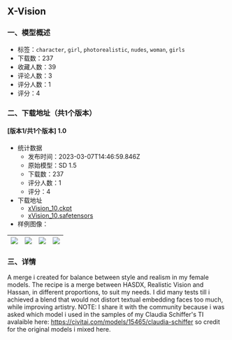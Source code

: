 ## X-Vision
### 一、模型概述

- 标签：`character`, `girl`, `photorealistic`, `nudes`, `woman`, `girls`
- 下载数：237
- 收藏人数：39
- 评论人数：3
- 评分人数：1
- 评分：4

### 二、下载地址（共1个版本）

#### [版本1/共1个版本] 1.0

- 统计数据
  - 发布时间：2023-03-07T14:46:59.846Z
  - 原始模型：SD 1.5
  - 下载数：237
  - 评分人数：1
  - 评分：4
- 下载地址
  - [xVision_10.ckpt](https://civitai.com/api/download/models/19593?type=Model&format=PickleTensor&size=full&fp=fp16)
  - [xVision_10.safetensors](https://civitai.com/api/download/models/19593)
- 样例图像：

| <img src="https://image.civitai.com/xG1nkqKTMzGDvpLrqFT7WA/b27b49de-7146-40e7-e9a7-5f8cae7dbe00/width=450/205997.jpeg" /> | <img src="https://image.civitai.com/xG1nkqKTMzGDvpLrqFT7WA/2f707701-3d74-451b-ee04-2cdd60f9ca00/width=450/205996.jpeg" /> | <img src="https://image.civitai.com/xG1nkqKTMzGDvpLrqFT7WA/1082f889-f542-4ce5-f44c-1c8776d5a700/width=450/205995.jpeg" /> | <img src="https://image.civitai.com/xG1nkqKTMzGDvpLrqFT7WA/da52d98a-19e4-4122-4a59-cb92e99ecc00/width=450/205994.jpeg" /> |
| ---- | ---- | ---- | ---- |


### 三、详情
<p>A merge i created for balance between style and realism in my female models. The recipe is a merge between HASDX, Realistic Vision and Hassan, in different proportions, to suit my needs. I did many tests till i achieved a blend that would not distort textual embedding faces too much, while improving artistry. NOTE: I share it with the community because i was asked which model i used in the samples of my Claudia Schiffer's TI avalaible here: <a target="_blank" rel="ugc" href="https://civitai.com/models/15465/claudia-schiffer">https://civitai.com/models/15465/claudia-schiffer</a> so credit for the original models i mixed here.</p>